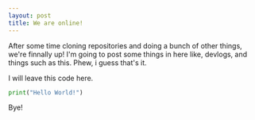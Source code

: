 ```yaml
---
layout: post
title: We are online!
---
```


After some time cloning repositories and doing a bunch of other things, we're finnally up!
I'm going to post some things in here like, devlogs, and things such as this.
Phew, i guess that's it.

I will leave this code here.

```py
print("Hello World!")
```

Bye!